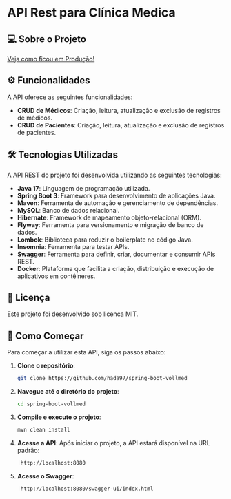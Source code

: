 # API Rest para Clínica Medica

## 💻 Sobre o Projeto

[Veja como ficou em Produção!](https://vollmed.onrender.com/swagger-ui/index.html#/autenticacao-controller/efetuarLogin)

## ⚙️ Funcionalidades

A API oferece as seguintes funcionalidades:
- **CRUD de Médicos**: Criação, leitura, atualização e exclusão de registros de médicos.
- **CRUD de Pacientes**: Criação, leitura, atualização e exclusão de registros de pacientes.

## 🛠 Tecnologias Utilizadas

A API REST do projeto foi desenvolvida utilizando as seguintes tecnologias:
- **Java 17**: Linguagem de programação utilizada.
- **Spring Boot 3**: Framework para desenvolvimento de aplicações Java.
- **Maven**: Ferramenta de automação e gerenciamento de dependências.
- **MySQL**: Banco de dados relacional.
- **Hibernate**: Framework de mapeamento objeto-relacional (ORM).
- **Flyway**: Ferramenta para versionamento e migração de banco de dados.
- **Lombok**: Biblioteca para reduzir o boilerplate no código Java.
- **Insomnia**: Ferramenta para testar APIs.
- **Swagger**: Ferramenta para definir, criar, documentar e consumir APIs REST.
- **Docker**:  Plataforma que facilita a criação, distribuição e execução de aplicativos em contêineres.


## 📝 Licença

Este projeto foi desenvolvido sob licenca MIT.

## 🚀 Como Começar

Para começar a utilizar esta API, siga os passos abaixo:

1. **Clone o repositório**:
    ```bash
    git clone https://github.com/hada97/spring-boot-vollmed
    ```

2. **Navegue até o diretório do projeto**:
    ```bash
    cd spring-boot-vollmed
    ```

3. **Compile e execute o projeto**:
    ```bash
    mvn clean install

    ```

4. **Acesse a API**: Após iniciar o projeto, a API estará disponível na URL padrão:
   ```bash
    http://localhost:8080
   
    ```

5. **Acesse o Swagger**:
   ```bash
    http://localhost:8080/swagger-ui/index.html

    ```